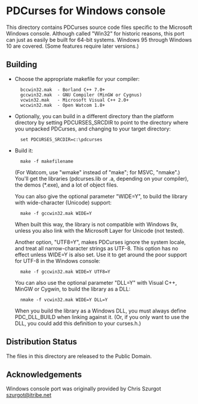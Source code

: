 PDCurses for Windows console
============================

This directory contains PDCurses source code files specific to the
Microsoft Windows console. Although called "Win32" for historic reasons,
this port can just as easily be built for 64-bit systems. Windows 95
through Windows 10 are covered. (Some features require later versions.)


Building
--------

- Choose the appropriate makefile for your compiler:

        bccwin32.mak  - Borland C++ 7.0+
        gccwin32.mak  - GNU Compiler (MinGW or Cygnus)
        vcwin32.mak   - Microsoft Visual C++ 2.0+
        wccwin32.mak  - Open Watcom 1.8+

- Optionally, you can build in a different directory than the platform
  directory by setting PDCURSES_SRCDIR to point to the directory where
  you unpacked PDCurses, and changing to your target directory:

        set PDCURSES_SRCDIR=c:\pdcurses

- Build it:

        make -f makefilename

  (For Watcom, use "wmake" instead of "make"; for MSVC, "nmake".) You'll
  get the libraries (pdcurses.lib or .a, depending on your compiler),
  the demos (*.exe), and a lot of object files.

  You can also give the optional parameter "WIDE=Y", to build the
  library with wide-character (Unicode) support:

        make -f gccwin32.mak WIDE=Y

  When built this way, the library is not compatible with Windows 9x,
  unless you also link with the Microsoft Layer for Unicode (not
  tested).

  Another option, "UTF8=Y", makes PDCurses ignore the system locale, and
  treat all narrow-character strings as UTF-8. This option has no effect
  unless WIDE=Y is also set. Use it to get around the poor support for
  UTF-8 in the Windows console:

        make -f gccwin32.mak WIDE=Y UTF8=Y

  You can also use the optional parameter "DLL=Y" with Visual C++,
  MinGW or Cygwin, to build the library as a DLL:

        nmake -f vcwin32.mak WIDE=Y DLL=Y

  When you build the library as a Windows DLL, you must always define
  PDC_DLL_BUILD when linking against it. (Or, if you only want to use
  the DLL, you could add this definition to your curses.h.)


Distribution Status
-------------------

The files in this directory are released to the Public Domain.


Acknowledgements
----------------

Windows console port was originally provided by Chris Szurgot
<szurgot@itribe.net>
